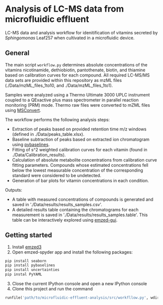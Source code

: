 # Analysis of LC-MS data from microfluidic effluent
LC-MS data and analysis workflow for idenitification of vitamins secreted by *Sphingomonas* Leaf257 when cultivated in a microfluidic device.

## General
The main script `workflow.py` determines absolute concentrations of the vitamins nicotinamide, dethiobiotin, pantothenate, biotin, and thiamine based on calibration curves for each compound. All required LC-MS/MS data sets are provided within this repository as mzML files (./Data/mzML_files_1to10, and ./Data/mzML_files_1to1). 

Samples were analyzed using a Thermo Ultimate 3000 UPLC instrument coupled to a QExactive plus mass spectrometer in parallel reaction monitoring (PRM) mode. Thermo raw files were
converted to mZML files using [MSConvert](https://proteowizard.sourceforge.io/download.html).

The workflow performs the following analysis steps: 
- Extraction of peaks based on provided retention time m/z windows (defined in ./Data/peaks_table.xlsx).
- Baseline subtraction of peaks based on extracted ion chromatogram using [pybaselines](https://pypi.org/project/pybaselines/).
- Fitting of s^2 weighted calibration curves for each vitamin (found in ./Data/Calibration_results).
- Calculation of absolute metabolite concentrations from calibration curve fitting parameters. Compounds whose estimated concentrations fell below the lowest measurable concentration of the corresponding standard were considered to be undetected.
- Generation of bar plots for vitamin concentrations in each condition. 

Outputs:
- A table with measured concentrations of compounds is generated and saved in './Data/results/results_samples.csv'.
- A detailed results table containing the chromatograms for each measurement is saved in './Data/results/results_samples.table'. This table can be interactively explored using [emzed-gui](https://emzed.ethz.ch/get_started.html).

## Getting started
1. Install [emzed3](https://emzed.ethz.ch/get_started.html)
2. Open emzed-spyder app and install the following packages:
```python
pip install seaborn
pip install pybaselines
pip install uncertainties
pip instal PyYAML
```
3. Close the current IPython console and open a new IPython console
4. Clone this project and run the command 
```python
runfile('path/to/microfluidic-effluent-analysis/src/workfllow.py', wdir='path/to/microfluidic-effluent-analysis/src')
```